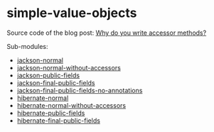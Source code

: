 # simple-value-objects

Source code of the blog post: [Why do you write accessor methods?](https://blog.codecentric.de/en/2016/02/write-accessor-methods/)

Sub-modules:

- [jackson-normal](./jackson-normal)
- [jackson-normal-without-accessors](./jackson-normal-without-accessors)
- [jackson-public-fields](./jackson-public-fields)
- [jackson-final-public-fields](./jackson-final-public-fields)
- [jackson-final-public-fields-no-annotations](./jackson-final-public-fields-no-annotations)
- [hibernate-normal](./hibernate-normal)
- [hibernate-normal-without-accessors](./hibernate-normal-without-accessors)
- [hibernate-public-fields](./hibernate-public-fields)
- [hibernate-final-public-fields](./hibernate-final-public-fields)
